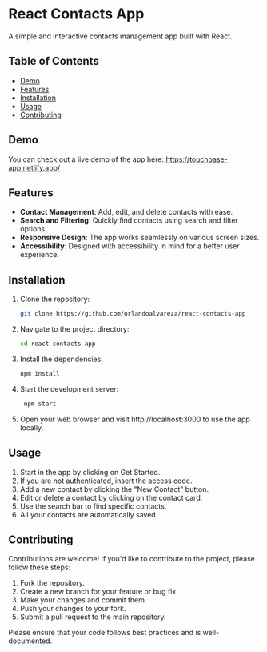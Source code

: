 # React Contacts App

A simple and interactive contacts management app built with React.

## Table of Contents

- [Demo](#demo)
- [Features](#features)
- [Installation](#installation)
- [Usage](#usage)
- [Contributing](#contributing)

## Demo

You can check out a live demo of the app here: https://touchbase-app.netlify.app/

## Features

- **Contact Management**: Add, edit, and delete contacts with ease.
- **Search and Filtering**: Quickly find contacts using search and filter options.
- **Responsive Design**: The app works seamlessly on various screen sizes.
- **Accessibility**: Designed with accessibility in mind for a better user experience.

## Installation

1. Clone the repository:

   ```bash
   git clone https://github.com/orlandoalvareza/react-contacts-app
   ```

2. Navigate to the project directory:
   ```bash
   cd react-contacts-app
   ```
   
3. Install the dependencies:
   ```bash
   npm install
   ```
   
4. Start the development server:
   ```bash
    npm start
   ```
   
5. Open your web browser and visit http://localhost:3000 to use the app locally.

## Usage

1. Start in the app by clicking on Get Started.
2. If you are not authenticated, insert the access code.
3. Add a new contact by clicking the "New Contact" button.
4. Edit or delete a contact by clicking on the contact card.
5. Use the search bar to find specific contacts.
6. All your contacts are automatically saved.

## Contributing
Contributions are welcome! If you'd like to contribute to the project, please follow these steps:

1. Fork the repository.
2. Create a new branch for your feature or bug fix.
3. Make your changes and commit them.
4. Push your changes to your fork.
5. Submit a pull request to the main repository.

Please ensure that your code follows best practices and is well-documented.
